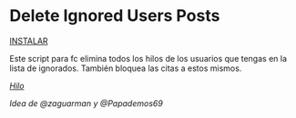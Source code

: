 # Delete Ignored Users Posts

[INSTALAR](https://github.com/Pytness/fc-script/raw/master/src/deleteIgnoredUsersPosts/index.user.js)

Este script para fc elimina todos los hilos de los usuarios que tengas en la lista de ignorados.
También bloquea las citas a estos mismos.

*[Hilo](https://www.forocoches.com/foro/showthread.php?t=6794769)*

*Idea de @zaguarman y @Papademos69*
